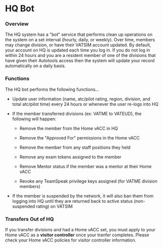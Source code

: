 # HQ Bot

### Overview

The HQ system has a "bot" service that performs clean up operations on the system on a set interval \(hourly, daily, or weekly\). Over time, members may change division, or have their VATSIM account updated. By default, your account on HQ is updated each time you log in. If you do not log in within 24 hours and you are a resident member of one of the divisions that have given their Autotools access then the system will update your record automatically on a daily basis.

### Functions

The HQ bot performs the following functions...

* Update user information \(name, atc/pilot rating, region, division, and total atc/pilot time\) every 24 hours or whenever the user re-logs into HQ

* If the member transferred divisions \(ex: VATME to VATEUD\), the following will happen:

  * Remove the member from the Home vACC in HQ

  * Remove the "Approved For" permissions in the Home vACC

  * Remove the member from any staff positions they held

  * Remove any exam tokens assigned to the member

  * Remove Mentor status if the member was a mentor at their Home vACC

  * Revoke any TeamSpeak privilege keys assigned \(for VATME division members\)

* If the member is suspended by the network, it will also ban them from logging into HQ until they are returned back to active status \(non-suspended rating\) on VATSIM

### Transfers Out of HQ

If you transfer divisions and had a Home vACC set, you must apply to your Home vACC as a **visitor controller** once your tranfer completes. Please check your Home vACC policies for visitor controller information.

